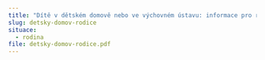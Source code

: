 ```yaml
---
title: "Dítě v dětském domově nebo ve výchovném ústavu: informace pro rodiče"
slug: detsky-domov-rodice
situace:
  - rodina
file: detsky-domov-rodice.pdf
---
```

